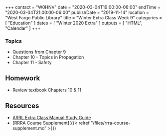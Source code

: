 +++
contact = "W0HNV"
date = "2020-03-04T19:00:00-06:00"
endTime = "2020-03-04T21:00:00-06:00"
publishDate = "2019-11-14"
location = "West Fargo Public Library"
title = "Winter Extra Class Week 9"
categories = [ "Education" ]
dates = [ "Winter 2020 Extra" ]
outputs = [ "HTML", "Calendar" ]
+++

### Topics

* Questions from Chapter 9
* Chapter 10 - Topics in Propagation
* Chapter 11 - Safety

## Homework

* Review textbook Chapters 10 & 11

## Resources

* [ARRL Extra Class Manual Study Guide](http://www.arrl.org/files/file/Extra%20Class%20License%20Manual/ECLM%2011th%20edition/ECLM%202016%20Studyguide.pdf)
* [RRRA Course Supplement]({{< relref "/files/rrra-course-supplement.md" >}})
